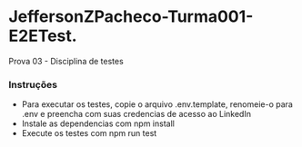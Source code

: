 # JeffersonZPacheco-Turma001-E2ETest.
Prova 03 - Disciplina de testes
 ### Instruções
  - Para executar os testes, copie o arquivo .env.template, renomeie-o para .env e preencha com suas credencias de acesso ao LinkedIn
  - Instale as dependencias com npm install
  - Execute os testes com npm run test